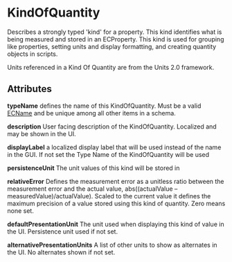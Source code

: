 # KindOfQuantity

Describes a strongly typed 'kind' for a property. This kind identifies what is being measured and stored in an ECProperty. This kind is used for grouping like properties, setting units and display formatting, and creating quantity objects in scripts.

Units referenced in a Kind Of Quantity are from the Units 2.0 framework.

## Attributes

**typeName** defines the name of this KindOfQuantity. Must be a valid [ECName](./ec-name.md) and be unique among all other items in a schema.

**description** User facing description of the KindOfQuantity. Localized and may be shown in the UI.

**displayLabel** a localized display label that will be used instead of the name in the GUI. If not set the Type Name of the KindOfQuantity will be used

**persistenceUnit** The unit values of this kind will be stored in

**relativeError** Defines the measurement error as a unitless ratio between the measurement error and the actual value, abs((actualValue – measuredValue)/actualValue).  Scaled to the current value it defines the maximum precision of a value stored using this kind of quantity.  Zero means none set.

**defaultPresentationUnit** The unit used when displaying this kind of value in the UI. Persistence unit used if not set.

**alternativePresentationUnits** A list of other units to show as alternates in the UI. No alternates shown if not set.